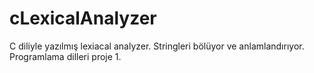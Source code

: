 # cLexicalAnalyzer
C diliyle yazılmış lexiacal analyzer. Stringleri bölüyor ve anlamlandırıyor. Programlama dilleri proje 1.
